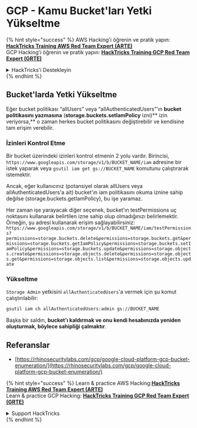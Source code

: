 # GCP - Kamu Bucket'ları Yetki Yükseltme

{% hint style="success" %}
AWS Hacking'i öğrenin ve pratik yapın:<img src="../../../../.gitbook/assets/image (1).png" alt="" data-size="line">[**HackTricks Training AWS Red Team Expert (ARTE)**](https://training.hacktricks.xyz/courses/arte)<img src="../../../../.gitbook/assets/image (1).png" alt="" data-size="line">\
GCP Hacking'i öğrenin ve pratik yapın: <img src="../../../../.gitbook/assets/image (2).png" alt="" data-size="line">[**HackTricks Training GCP Red Team Expert (GRTE)**<img src="../../../../.gitbook/assets/image (2).png" alt="" data-size="line">](https://training.hacktricks.xyz/courses/grte)

<details>

<summary>HackTricks'i Destekleyin</summary>

* [**abonelik planlarını**](https://github.com/sponsors/carlospolop) kontrol edin!
* **💬 [**Discord grubuna**](https://discord.gg/hRep4RUj7f) veya [**telegram grubuna**](https://t.me/peass) katılın ya da **Twitter'da** 🐦 [**@hacktricks\_live**](https://twitter.com/hacktricks\_live)**'i takip edin.**
* **Hacking ipuçlarını paylaşmak için** [**HackTricks**](https://github.com/carlospolop/hacktricks) ve [**HackTricks Cloud**](https://github.com/carlospolop/hacktricks-cloud) github reposuna PR gönderin.

</details>
{% endhint %}

## Bucket'larda Yetki Yükseltme

Eğer bucket politikası “allUsers” veya “allAuthenticatedUsers”'ın **bucket politikasını yazmasına** (**storage.buckets.setIamPolicy** izni)** izin veriyorsa,** o zaman herkes bucket politikasını değiştirebilir ve kendisine tam erişim verebilir.

### İzinleri Kontrol Etme

Bir bucket üzerindeki izinleri kontrol etmenin 2 yolu vardır. Birincisi, `https://www.googleapis.com/storage/v1/b/BUCKET_NAME/iam` adresine bir istek yaparak veya `gsutil iam get gs://BUCKET_NAME` komutunu çalıştırarak istemektir.

Ancak, eğer kullanıcınız (potansiyel olarak allUsers veya allAuthenticatedUsers'a ait) bucket'ın iam politikasını okuma iznine sahip değilse (storage.buckets.getIamPolicy), bu işe yaramaz.

Her zaman işe yarayacak diğer seçenek, bucket'ın testPermissions uç noktasını kullanarak belirtilen izne sahip olup olmadığınızı belirlemektir. Örneğin, şu adresi kullanarak erişim sağlayabilirsiniz: `https://www.googleapis.com/storage/v1/b/BUCKET_NAME/iam/testPermissions?permissions=storage.buckets.delete&permissions=storage.buckets.get&permissions=storage.buckets.getIamPolicy&permissions=storage.buckets.setIamPolicy&permissions=storage.buckets.update&permissions=storage.objects.create&permissions=storage.objects.delete&permissions=storage.objects.get&permissions=storage.objects.list&permissions=storage.objects.update`

### Yükseltme

`Storage Admin` yetkisini `allAuthenticatedUsers`'a vermek için şu komut çalıştırılabilir:
```bash
gsutil iam ch allAuthenticatedUsers:admin gs://BUCKET_NAME
```
Başka bir saldırı, **bucket'ı kaldırmak ve onu kendi hesabınızda yeniden oluşturmak, böylece sahipliği çalmaktır**.

## Referanslar

* [https://rhinosecuritylabs.com/gcp/google-cloud-platform-gcp-bucket-enumeration/](https://rhinosecuritylabs.com/gcp/google-cloud-platform-gcp-bucket-enumeration/)

{% hint style="success" %}
Learn & practice AWS Hacking:<img src="../../../../.gitbook/assets/image (1).png" alt="" data-size="line">[**HackTricks Training AWS Red Team Expert (ARTE)**](https://training.hacktricks.xyz/courses/arte)<img src="../../../../.gitbook/assets/image (1).png" alt="" data-size="line">\
Learn & practice GCP Hacking: <img src="../../../../.gitbook/assets/image (2).png" alt="" data-size="line">[**HackTricks Training GCP Red Team Expert (GRTE)**<img src="../../../../.gitbook/assets/image (2).png" alt="" data-size="line">](https://training.hacktricks.xyz/courses/grte)

<details>

<summary>Support HackTricks</summary>

* Check the [**subscription plans**](https://github.com/sponsors/carlospolop)!
* **Join the** 💬 [**Discord group**](https://discord.gg/hRep4RUj7f) or the [**telegram group**](https://t.me/peass) or **follow** us on **Twitter** 🐦 [**@hacktricks\_live**](https://twitter.com/hacktricks\_live)**.**
* **Share hacking tricks by submitting PRs to the** [**HackTricks**](https://github.com/carlospolop/hacktricks) and [**HackTricks Cloud**](https://github.com/carlospolop/hacktricks-cloud) github repos.

</details>
{% endhint %}
